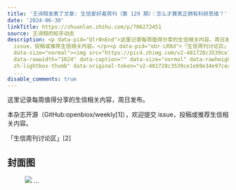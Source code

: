 ```yaml
---
title: '王诗翔发表了文章: 生信爱好者周刊（第 129 期）：怎么才算真正拥有科研思维？'
date: '2024-06-30'
linkTitle: https://zhuanlan.zhihu.com/p/706272451
source: 王诗翔的知乎动态
description: <p data-pid="Qlr0nEnd">这里记录每周值得分享的生信相关内容，周日发布。</p><p data-pid="HErhU3d8">本杂志开源（GitHub:openbiox/weekly[1]），欢迎提交
  issue，投稿或推荐生信相关内容。</p><p data-pid="oUr-LR8d">「生信周刊讨论区」[2]</p><h2>封面图</h2><p data-pid="P1Jy8oNg"></p><figure
  data-size="normal"><img src="https://pic4.zhimg.com/v2-481728c3539ce1e69e34e97cea6cbb5b.jpg"
  data-rawwidth="1024" data-caption="" data-size="normal" data-rawheight="1024" class="origin_image
  zh-lightbox-thumb" data-original-token="v2-481728c3539ce1e69e34e97cea6cbb5b" referrerpolicy="no-referrer">
  ...
disable_comments: true
---
```

<p data-pid="Qlr0nEnd">这里记录每周值得分享的生信相关内容，周日发布。</p><p data-pid="HErhU3d8">本杂志开源（GitHub:openbiox/weekly[1]），欢迎提交 issue，投稿或推荐生信相关内容。</p><p data-pid="oUr-LR8d">「生信周刊讨论区」[2]</p><h2>封面图</h2><p data-pid="P1Jy8oNg"></p><figure data-size="normal"><img src="https://pic4.zhimg.com/v2-481728c3539ce1e69e34e97cea6cbb5b.jpg" data-rawwidth="1024" data-caption="" data-size="normal" data-rawheight="1024" class="origin_image zh-lightbox-thumb" data-original-token="v2-481728c3539ce1e69e34e97cea6cbb5b" referrerpolicy="no-referrer"> ...